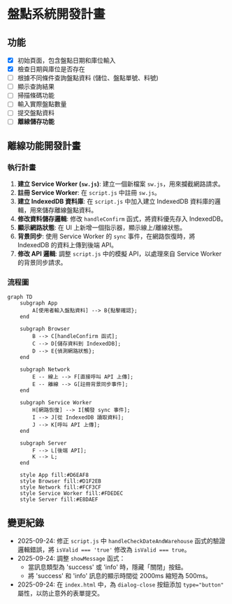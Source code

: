 # 盤點系統開發計畫

## 功能

- [x] 初始頁面，包含盤點日期和庫位輸入
- [x] 檢查日期與庫位是否存在
- [ ] 根據不同條件查詢盤點資料 (儲位、盤點單號、料號)
- [ ] 顯示查詢結果
- [ ] 掃描條碼功能
- [ ] 輸入實際盤點數量
- [ ] 提交盤點資料
- [ ] **離線儲存功能**

## 離線功能開發計畫

### 執行計畫

1.  **建立 Service Worker (`sw.js`)**: 建立一個新檔案 `sw.js`，用來攔截網路請求。
2.  **註冊 Service Worker**: 在 `script.js` 中註冊 `sw.js`。
3.  **建立 IndexedDB 資料庫**: 在 `script.js` 中加入建立 IndexedDB 資料庫的邏輯，用來儲存離線盤點資料。
4.  **修改資料儲存邏輯**: 修改 `handleConfirm` 函式，將資料優先存入 IndexedDB。
5.  **顯示網路狀態**: 在 UI 上新增一個指示器，顯示線上/離線狀態。
6.  **背景同步**: 使用 Service Worker 的 `sync` 事件，在網路恢復時，將 IndexedDB 的資料上傳到後端 API。
7.  **修改 API 邏輯**: 調整 `script.js` 中的模擬 API，以處理來自 Service Worker 的背景同步請求。

### 流程圖

```mermaid
graph TD
    subgraph App
        A[使用者輸入盤點資料] --> B{點擊確認};
    end

    subgraph Browser
        B --> C[handleConfirm 函式];
        C --> D[儲存資料到 IndexedDB];
        D --> E{偵測網路狀態};
    end

    subgraph Network
        E -- 線上 --> F[直接呼叫 API 上傳];
        E -- 離線 --> G[註冊背景同步事件];
    end

    subgraph Service Worker
        H[網路恢復] --> I[觸發 sync 事件];
        I --> J[從 IndexedDB 讀取資料];
        J --> K[呼叫 API 上傳];
    end

    subgraph Server
        F --> L[後端 API];
        K --> L;
    end

    style App fill:#D6EAF8
    style Browser fill:#D1F2EB
    style Network fill:#FCF3CF
    style Service Worker fill:#FDEDEC
    style Server fill:#E8DAEF
```

## 變更紀錄

- 2025-09-24: 修正 `script.js` 中 `handleCheckDateAndWarehouse` 函式的驗證邏輯錯誤，將 `isValid === 'true'` 修改為 `isValid === true`。
- 2025-09-24: 調整 `showMessage` 函式：
    - 當訊息類型為 'success' 或 'info' 時，隱藏「關閉」按鈕。
    - 將 'success' 和 'info' 訊息的顯示時間從 2000ms 縮短為 500ms。
- 2025-09-24: 在 `index.html` 中，為 `dialog-close` 按鈕添加 `type="button"` 屬性，以防止意外的表單提交。
